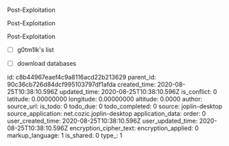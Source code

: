 Post-Exploitation

Post-Exploitation

Post-Exploitation

- [ ] g0tm1lk's list
- [ ] download databases


id: c8b44967eaef4c9a8116acd22b213629
parent_id: 90c36cb726d84dcf995103797df1afda
created_time: 2020-08-25T10:38:10.596Z
updated_time: 2020-08-25T10:38:10.596Z
is_conflict: 0
latitude: 0.00000000
longitude: 0.00000000
altitude: 0.0000
author: 
source_url: 
is_todo: 0
todo_due: 0
todo_completed: 0
source: joplin-desktop
source_application: net.cozic.joplin-desktop
application_data: 
order: 0
user_created_time: 2020-08-25T10:38:10.596Z
user_updated_time: 2020-08-25T10:38:10.596Z
encryption_cipher_text: 
encryption_applied: 0
markup_language: 1
is_shared: 0
type_: 1